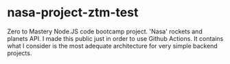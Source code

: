 # nasa-project-ztm-test

Zero to Mastery Node.JS code bootcamp project.
'Nasa' rockets and planets API.
I made this public just in order to use Github Actions.
It contains what I consider is the most adequate architecture for very simple backend projects.
